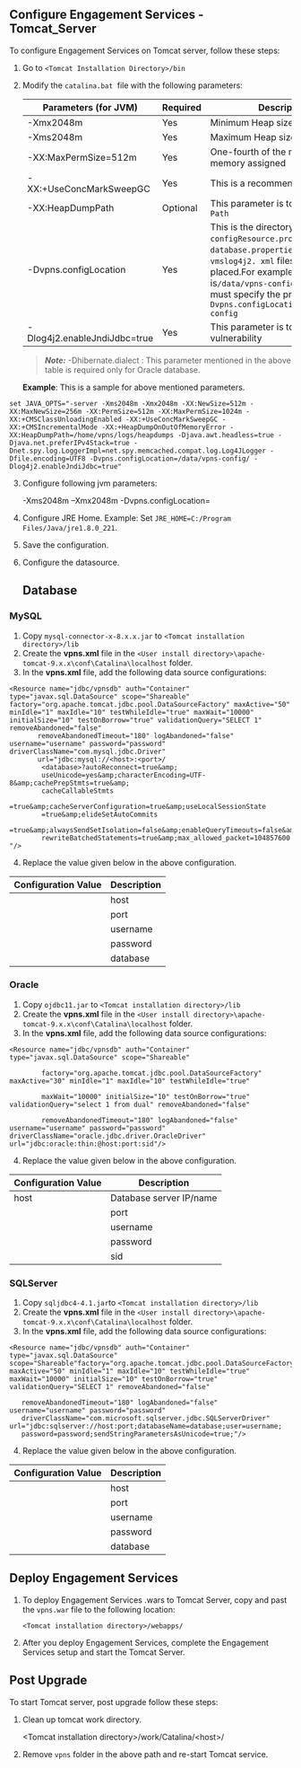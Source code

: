                              

Configure Engagement Services - Tomcat\_Server
----------------------------------------------

To configure Engagement Services on Tomcat server, follow these steps:

1.  Go to `<Tomcat Installation Directory>/bin`
2.  Modify the `catalina.bat`  file with the following parameters:
    
    | Parameters (for JVM) | Required | Description |
    | --- | --- | --- |
    | \-Xmx2048m | Yes | Minimum Heap size: 2GB |
    | \-Xms2048m | Yes | Maximum Heap size: 2GB |
    | \-XX:MaxPermSize=512m | Yes | One-fourth of the main Heap memory assigned |
    | \-XX:+UseConcMarkSweepGC | Yes | This is a recommended setting |
    | \-XX:HeapDumpPath | Optional | This parameter is to get `Heap Dump Path` |
    | \-Dvpns.configLocation | Yes | This is the directory where the `configResource.properties`, `database.properties`, and `vmslog4j2. xml` files must be placed.For example, if the location is`/data/vpns-config`, then you must specify the property as -`Dvpns.configLocation=/data/vpns-config` |
    | \-Dlog4j2.enableJndiJdbc=true | Yes | This parameter is to fix `log4j` vulnerability |
    
    > **_Note:_** \-Dhibernate.dialect : This parameter mentioned in the above table is required only for Oracle database.
    
    **Example**: This is a sample for above mentioned parameters.
    
```
set JAVA_OPTS="-server -Xms2048m -Xmx2048m -XX:NewSize=512m -XX:MaxNewSize=256m -XX:PermSize=512m -XX:MaxPermSize=1024m -XX:+CMSClassUnloadingEnabled -XX:+UseConcMarkSweepGC -XX:+CMSIncrementalMode -XX:+HeapDumpOnOutOfMemoryError -XX:HeapDumpPath=/home/vpns/logs/heapdumps -Djava.awt.headless=true -Djava.net.preferIPv4Stack=true -Dnet.spy.log.LoggerImpl=net.spy.memcached.compat.log.Log4JLogger -Dfile.encoding=UTF8 -Dvpns.configLocation=/data/vpns-config/ -Dlog4j2.enableJndiJdbc=true"
```
3.  Configure following jvm parameters:
    
    \-Xms2048m –Xmx2048m -Dvpns.configLocation=<path of the vpns config location extracted from vpns-resources.tar>
    
4.  Configure JRE Home. Example: Set `JRE_HOME=C:/Program Files/Java/jre1.8.0_221`.
5.  Save the configuration.
6.  Configure the datasource.
    
    Database
    --------

### MySQL
    
   1.  Copy `mysql-connector-x-8.x.x.jar` to `<Tomcat installation directory>/lib`
   2.  Create the **vpns.xml** file in the `<User install directory>\apache-tomcat-9.x.x\conf\Catalina\localhost` folder.
   3.  In the **vpns.xml** file, add the following data source configurations:
```
<Resource name="jdbc/vpnsdb" auth="Container" type="javax.sql.DataSource" scope="Shareable" factory="org.apache.tomcat.jdbc.pool.DataSourceFactory" maxActive="50" minIdle="1" maxIdle="10" testWhileIdle="true" maxWait="10000" initialSize="10" testOnBorrow="true" validationQuery="SELECT 1" removeAbandoned="false"
       removeAbandonedTimeout="180" logAbandoned="false" username="username" password="password" driverClassName="com.mysql.jdbc.Driver"
       url="jdbc:mysql://<host>:<port>/
        <database>?autoReconnect=true&amp;
        useUnicode=yes&amp;characterEncoding=UTF-8&amp;cachePrepStmts=true&amp;
        cacheCallableStmts
        =true&amp;cacheServerConfiguration=true&amp;useLocalSessionState
        =true&amp;elideSetAutoCommits
        =true&amp;alwaysSendSetIsolation=false&amp;enableQueryTimeouts=false&amp;
        rewriteBatchedStatements=true&amp;max_allowed_packet=104857600 "/>
```
    
   4. Replace the value given below in the above configuration.
 
 | Configuration Value | Description |
 | --- | --- |
        | host | Database server IP/name |
        | port | Database server port |
        | username | Database user name |
        | password | Database password |
        | database | Database name |
        
    
### Oracle
    
   1.  Copy `ojdbc11.jar` to `<Tomcat installation directory>/lib`
   2.  Create the **vpns.xml** file in the `<User install directory>\apache-tomcat-9.x.x\conf\Catalina\localhost` folder.
   3.  In the **vpns.xml** file, add the following data source configurations:
```
<Resource name="jdbc/vpnsdb" auth="Container" type="javax.sql.DataSource" scope="Shareable"
        
        factory="org.apache.tomcat.jdbc.pool.DataSourceFactory" maxActive="30" minIdle="1" maxIdle="10" testWhileIdle="true"
        
        maxWait="10000" initialSize="10" testOnBorrow="true" validationQuery="select 1 from dual" removeAbandoned="false"
        
        removeAbandonedTimeout="180" logAbandoned="false" username="username" password="password" driverClassName="oracle.jdbc.driver.OracleDriver" url="jdbc:oracle:thin:@host:port:sid"/>
```
   
   4.  Replace the value given below in the above configuration.
  
  | Configuration Value | Description |
  | --- | --- |
  | host | Database server IP/name |
        | port | Database server port |
        | username | database user name |
        | password | Database password |
        | sid | Oracle service id/name |
        
### SQLServer
    
  1.  Copy `sqljdbc4-4.1.jar`to `<Tomcat installation directory>/lib`
  2.  Create the **vpns.xml** file in the `<User install directory>\apache-tomcat-9.x.x\conf\Catalina\localhost` folder.
  3.  In the **vpns.xml** file, add the following data source configurations:
```
<Resource name="jdbc/vpnsdb" auth="Container" type="javax.sql.DataSource" scope="Shareable"factory="org.apache.tomcat.jdbc.pool.DataSourceFactory" maxActive="50" minIdle="1" maxIdle="10" testWhileIdle="true" maxWait="10000" initialSize="10" testOnBorrow="true" validationQuery="SELECT 1" removeAbandoned="false"
        
   removeAbandonedTimeout="180" logAbandoned="false" username="username" password="password"
   driverClassName="com.microsoft.sqlserver.jdbc.SQLServerDriver" url="jdbc:sqlserver://host:port;databaseName=database;user=username;
   password=password;sendStringParametersAsUnicode=true;"/>
   ```
   
  4.  Replace the value given below in the above configuration.
  
  | Configuration Value | Description |
  | --- | --- |
        | host | Database server IP/name |
        | port | Database server port |
        | username | Database user name |
        | password | Database password |
        | database | Database name |
        

Deploy Engagement Services
--------------------------

1.  To deploy Engagement Services .wars to Tomcat Server, copy and past the `vpns.war` file to the following location:
    
    `<Tomcat installation directory>/webapps/`
    
2.  After you deploy Engagement Services, complete the Engagement Services setup and start the Tomcat Server.

Post Upgrade
------------

To start Tomcat server, post upgrade follow these steps:

1.  Clean up tomcat work directory.
    
    <Tomcat installation directory\>/work/Catalina/<host\>/
    
2.  Remove `vpns` folder in the above path and re-start Tomcat service.
